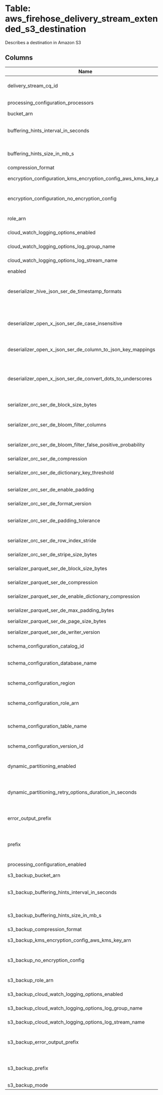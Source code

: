 
# Table: aws_firehose_delivery_stream_extended_s3_destination
Describes a destination in Amazon S3
## Columns
| Name        | Type           | Description  |
| ------------- | ------------- | -----  |
|delivery_stream_cq_id|uuid|Unique CloudQuery ID of aws_firehose_delivery_streams table (FK)|
|processing_configuration_processors|jsonb|Describes a data processing configuration|
|bucket_arn|text|The ARN of the S3 bucket|
|buffering_hints_interval_in_seconds|bigint|Buffer incoming data for the specified period of time, in seconds, before delivering it to the destination|
|buffering_hints_size_in_mb_s|bigint|Buffer incoming data to the specified size, in MiBs, before delivering it to the destination|
|compression_format|text|The compression format|
|encryption_configuration_kms_encryption_config_aws_kms_key_arn|text|The Amazon Resource Name (ARN) of the encryption key|
|encryption_configuration_no_encryption_config|text|Specifically override existing encryption information to ensure that no encryption is used|
|role_arn|text|The Amazon Resource Name (ARN) of the AWS credentials|
|cloud_watch_logging_options_enabled|boolean|Enables or disables CloudWatch logging|
|cloud_watch_logging_options_log_group_name|text|The CloudWatch group name for logging|
|cloud_watch_logging_options_log_stream_name|text|The CloudWatch log stream name for logging|
|enabled|boolean|Defaults to true|
|deserializer_hive_json_ser_de_timestamp_formats|text[]|Indicates how you want Kinesis Data Firehose to parse the date and timestamps that may be present in your input data JSON|
|deserializer_open_x_json_ser_de_case_insensitive|boolean|When set to true, which is the default, Kinesis Data Firehose converts JSON keys to lowercase before deserializing them|
|deserializer_open_x_json_ser_de_column_to_json_key_mappings|jsonb|Maps column names to JSON keys that aren't identical to the column names|
|deserializer_open_x_json_ser_de_convert_dots_to_underscores|boolean|When set to true, specifies that the names of the keys include dots and that you want Kinesis Data Firehose to replace them with underscores|
|serializer_orc_ser_de_block_size_bytes|bigint|The Hadoop Distributed File System (HDFS) block size|
|serializer_orc_ser_de_bloom_filter_columns|text[]|The column names for which you want Kinesis Data Firehose to create bloom filters|
|serializer_orc_ser_de_bloom_filter_false_positive_probability|float|The Bloom filter false positive probability (FPP)|
|serializer_orc_ser_de_compression|text|The compression code to use over data blocks|
|serializer_orc_ser_de_dictionary_key_threshold|float|Represents the fraction of the total number of non-null rows|
|serializer_orc_ser_de_enable_padding|boolean|Set this to true to indicate that you want stripes to be padded to the HDFS block boundaries|
|serializer_orc_ser_de_format_version|text|The version of the file to write|
|serializer_orc_ser_de_padding_tolerance|float|A number between 0 and 1 that defines the tolerance for block padding as a decimal fraction of stripe size|
|serializer_orc_ser_de_row_index_stride|bigint|The number of rows between index entries|
|serializer_orc_ser_de_stripe_size_bytes|bigint|The number of bytes in each stripe|
|serializer_parquet_ser_de_block_size_bytes|bigint|The Hadoop Distributed File System (HDFS) block size|
|serializer_parquet_ser_de_compression|text|The compression code to use over data blocks|
|serializer_parquet_ser_de_enable_dictionary_compression|boolean|Indicates whether to enable dictionary compression|
|serializer_parquet_ser_de_max_padding_bytes|bigint|The maximum amount of padding to apply|
|serializer_parquet_ser_de_page_size_bytes|bigint|The Parquet page size|
|serializer_parquet_ser_de_writer_version|text|Indicates the version of row format to output|
|schema_configuration_catalog_id|text|The ID of the AWS Glue Data Catalog|
|schema_configuration_database_name|text|Specifies the name of the AWS Glue database that contains the schema for the output data|
|schema_configuration_region|text|If you don't specify an AWS Region, the default is the current Region|
|schema_configuration_role_arn|text|The role that Kinesis Data Firehose can use to access AWS Glue|
|schema_configuration_table_name|text|Specifies the AWS Glue table that contains the column information that constitutes your data schema|
|schema_configuration_version_id|text|Specifies the table version for the output data schema|
|dynamic_partitioning_enabled|boolean|Specifies that the dynamic partitioning is enabled for this Kinesis Data Firehose delivery stream|
|dynamic_partitioning_retry_options_duration_in_seconds|bigint|The period of time during which Kinesis Data Firehose retries to deliver data to the specified Amazon S3 prefix|
|error_output_prefix|text|A prefix that Kinesis Data Firehose evaluates and adds to failed records before writing them to S3|
|prefix|text|The "YYYY/MM/DD/HH" time format prefix is automatically used for delivered Amazon S3 files|
|processing_configuration_enabled|boolean|Enables or disables data processing|
|s3_backup_bucket_arn|text|The ARN of the S3 bucket|
|s3_backup_buffering_hints_interval_in_seconds|bigint|Buffer incoming data for the specified period of time, in seconds, before delivering it to the destination|
|s3_backup_buffering_hints_size_in_mb_s|bigint|Buffer incoming data to the specified size, in MiBs, before delivering it to the destination|
|s3_backup_compression_format|text|The compression format|
|s3_backup_kms_encryption_config_aws_kms_key_arn|text|The Amazon Resource Name (ARN) of the encryption key|
|s3_backup_no_encryption_config|text|Specifically override existing encryption information to ensure that no encryption is used|
|s3_backup_role_arn|text|The Amazon Resource Name (ARN) of the AWS credentials|
|s3_backup_cloud_watch_logging_options_enabled|boolean|Enables or disables CloudWatch logging|
|s3_backup_cloud_watch_logging_options_log_group_name|text|The CloudWatch group name for logging|
|s3_backup_cloud_watch_logging_options_log_stream_name|text|The CloudWatch log stream name for logging|
|s3_backup_error_output_prefix|text|A prefix that Kinesis Data Firehose evaluates and adds to failed records before writing them to S3|
|s3_backup_prefix|text|The "YYYY/MM/DD/HH" time format prefix is automatically used for delivered Amazon S3 files|
|s3_backup_mode|text|The Amazon S3 backup mode|

